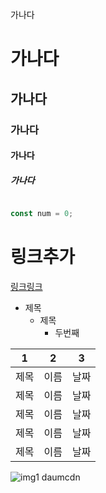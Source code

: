 가나다
# 가나다
## 가나다
### 가나다
#### 가나다
##### 가나다

```javascript

const num = 0;

```

# 링크추가

[링크링크](https://www.naver.com/)

* 제목
  * 제목
    * 두번째
    
1|2|3
---|---|---
제목|이름|날짜
제목|이름|날짜
제목|이름|날짜
제목|이름|날짜
제목|이름|날짜

![img1 daumcdn](https://user-images.githubusercontent.com/88331836/174937421-96d698e6-0ff8-45be-84a5-a3dda0ec1dec.jpg)
